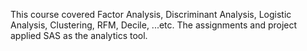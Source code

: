 This course covered Factor Analysis, Discriminant Analysis, Logistic Analysis, Clustering, RFM, Decile, ...etc. The assignments and project applied SAS as the analytics tool.
